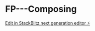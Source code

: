 # FP---Composing

[Edit in StackBlitz next generation editor ⚡️](https://stackblitz.com/~/github.com/sspinit88/FP---Composing)